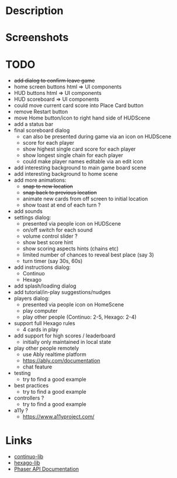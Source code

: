 # Description

# Screenshots

# TODO

* ~~add dialog to confirm leave game~~
* home screen buttons html => UI components
* HUD buttons html => UI components
* HUD scoreboard => UI components
* could move current card score into Place Card button
* remove Restart button
* move Home button/icon to right hand side of HUDScene
* add a status bar
* final scoreboard dialog
  * can also be presented during game via an icon on HUDScene
  * score for each player
  * show highest single card score for each player
  * show longest single chain for each player
  * could make player names editable via an edit icon
* add interesting background to main game board scene
* add interesting background to home scene
* add more animations:
  * ~~snap to new location~~
  * ~~snap back to previous location~~
  * animate new cards from off screen to initial location
  * show toast at end of each turn ?
* add sounds
* settings dialog:
  * presented via people icon on HUDScene
  * on/off switch for each sound
  * volume control slider ?
  * show best score hint
  * show scoring aspects hints (chains etc)
  * limited number of chances to reveal best place (say 3)
  * turn timer (say 30s, 60s)
* add instructions dialog:
  * Continuo
  * Hexago
* add splash/loading dialog
* add tutorial/in-play suggestions/nudges
* players dialog:
  * presented via people icon on HomeScene
  * play computer
  * play other people (Continuo: 2-5, Hexago: 2-4)
* support full Hexago rules
  * 4 cards in play
* add support for high scores / leaderboard
  * initially only maintained in local state
* play other people remotely
  * use Ably realtime platform
  * https://ably.com/documentation
  * chat feature
* testing
  * try to find a good example
* best practices
  * try to find a good example
* controllers ?
  * try to find a good example
* a11y ?
  * https://www.a11yproject.com/

# Links

* [continuo-lib](https://github.com/taylorjg/continuo-lib)
* [hexago-lib](https://github.com/taylorjg/hexago-lib)
* [Phaser API Documentation](https://newdocs.phaser.io/docs)
